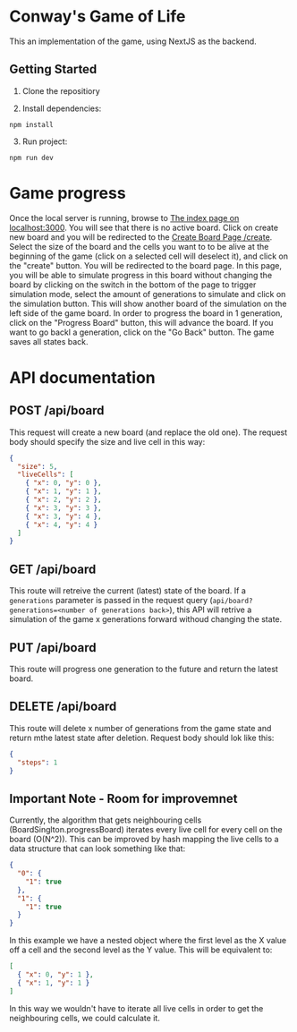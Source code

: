 # Conway's Game of Life

This an implementation of the game, using NextJS as the backend.

## Getting Started

1. Clone the repositiory

2. Install dependencies:

```console
npm install
```

3. Run project:

```console
npm run dev
```

# Game progress

Once the local server is running, browse to [The index page on localhost:3000](http://localhost:3000/). You will see that there is no active board. 
Click on create new board and you will be redirected to the [Create Board Page /create](http://localhost:3000/create). Select the size of the board and the cells you want to to be alive at the beginning of the game (click on a selected cell will deselect it), and click on the "create" button.
You will be redirected to the board page. 
In this page, you will be able to simulate progress in this board without changing the board by clicking on the switch in the bottom of the page to trigger simulation mode, select the amount of generations to simulate and click on the simulation button. This will show another board of the simulation on the left side of the game board.
In order to progress the board in 1 generation, click on the "Progress Board" button, this will advance the board. If you want to go backl a generation, click on the "Go Back" button. 
The game saves all states back.

# API documentation

## POST /api/board

This request will create a new board (and replace the old one). The request body should specify the size and live cell in this way:

```json
{
  "size": 5,
  "liveCells": [
    { "x": 0, "y": 0 },
    { "x": 1, "y": 1 },
    { "x": 2, "y": 2 },
    { "x": 3, "y": 3 },
    { "x": 3, "y": 4 },
    { "x": 4, "y": 4 }
  ]
}
```

## GET /api/board

This route will retreive the current (latest) state of the board. If a `generations` parameter is passed in the request query (`api/board?generations=<number of generations back>`), this API will retrive a simulation of the game x generations forward withoud changing the state.

## PUT /api/board

This route will progress one generation to the future and return the latest board.

## DELETE /api/board

This route will delete x number of generations from the game state and return mthe latest state after deletion. Request body should lok like this:

```json
{
  "steps": 1
}
```

## Important Note - Room for improvemnet

Currently, the algorithm that gets neighbouring cells (BoardSinglton.progressBoard) iterates every live cell for every cell on the board (O(N^2)). This can be improved by hash mapping the live cells to a data structure that can look something like that:

```json
{
  "0": {
    "1": true
  },
  "1": {
    "1": true
  }
}
```

In this example we have a nested object where the first level as the X value off a cell and the second level as the Y value. This will be equivalent to:

```json
[
  { "x": 0, "y": 1 },
  { "x": 1, "y": 1 }
]
```

In this way we wouldn't have to iterate all live cells in order to get the neighbouring cells, we could calculate it.
